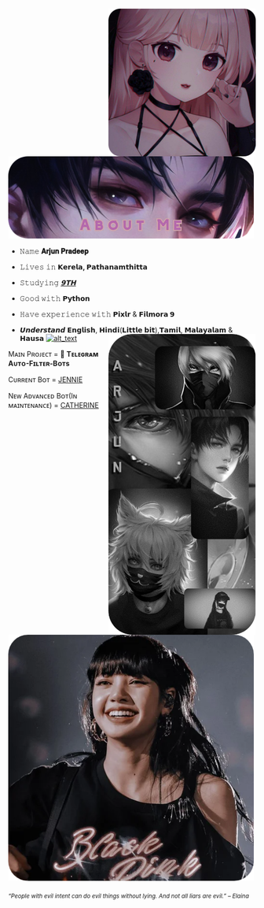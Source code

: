 [<img alt="alt_text" width="300" align="right" src="img/proffille.png" />](https://github.com/arjun111292)
[<img alt="alt_text" width="500" src="/img/about.png" />](https://github.com/arjun111292)


 
- 𝙽𝚊𝚖𝚎 **𝐀𝐫𝐣𝐮𝐧 𝐏𝐫𝐚𝐝𝐞𝐞𝐩**

- 𝙻𝚒𝚟𝚎𝚜 𝚒𝚗 **𝗞𝗲𝗿𝗲𝗹𝗮, 𝗣𝗮𝘁𝗵𝗮𝗻𝗮𝗺𝘁𝗵𝗶𝘁𝘁𝗮**

- 𝚂𝚝𝚞𝚍𝚢𝚒𝚗𝚐 [***𝟵𝗧𝗛***](https://www.google.com/search?q=SCHOOL&oq=SCHOOL&aqs=chrome..69i57j69i65j69i60j69i61j69i60l2j5.1271j0j9&sourceid=chrome&ie=UTF-8)

- 𝙶𝚘𝚘𝚍 𝚠𝚒𝚝𝚑 **𝗣𝘆𝘁𝗵𝗼𝗻**

- 𝙷𝚊𝚟𝚎 𝚎𝚡𝚙𝚎𝚛𝚒𝚎𝚗𝚌𝚎 𝚠𝚒𝚝𝚑 **𝗣𝗶𝘅𝗹𝗿** & **𝗙𝗶𝗹𝗺𝗼𝗿𝗮 𝟵**

- 𝙐𝙣𝙙𝙚𝙧𝙨𝙩𝙖𝙣𝙙 𝗘𝗻𝗴𝗹𝗶𝘀𝗵, 𝗛𝗶𝗻𝗱𝗶(𝗟𝗶𝘁𝘁𝗹𝗲 𝗯𝗶𝘁),𝗧𝗮𝗺𝗶𝗹, 𝗠𝗮𝗹𝗮𝘆𝗮𝗹𝗮𝗺 & 𝗛𝗮𝘂𝘀𝗮
[<img alt="alt_text" width="300" align="right" src="img/arnd.png" />](https://www.instagram.com/a.r.j.u.n.p.r.a.d.e.e.p)
[<img alt="alt_text" width="500" src="img/respz.png" />](https://github.com/arjun111292?tab=repositories)

Mᴀɪɴ Pʀᴏᴊᴇᴄᴛ = 🔰 **Tᴇʟᴇɢʀᴀᴍ Aᴜᴛᴏ-Fɪʟᴛᴇʀ-Bᴏᴛs**

Cᴜʀʀᴇɴᴛ Bᴏᴛ = [JENNIE](https://t.me/Ercel_England_Queen_bot)

Nᴇᴡ Aᴅᴠᴀɴᴄᴇᴅ Bᴏᴛ(Iɴ ᴍᴀɪɴᴛᴇɴᴀɴᴄᴇ) = [CATHERINE](https://t.me/CT_NE_BOT)

[<img alt="alt_text" width="500" src="img/lisa.png" />](https://t.me/Username_Not_Found_404_Error)

<sub> *“People with evil intent can do evil things without lying. And not all liars are evil.” – Elaina* </sub>
<!--
<img src="https://metrics.lecoq.io/Eilaluth?template=classic&base.header=0&base.activity=0&base.community=0&base.repositories=0&base.metadata=0&repositories=1&repositories=100&repositories.batch=100&repositories.forks=false&repositories.affiliations=owner&repositories.featured=Eilaluth%2FAyano%2CEilaluth%2FKyoko%2CEilaluth%2FKanna%2CEilaluth%2FHotaru%2CEilaluth%2FMocha&config.timezone=Asia%2FJakart"  />
-->
</div>
